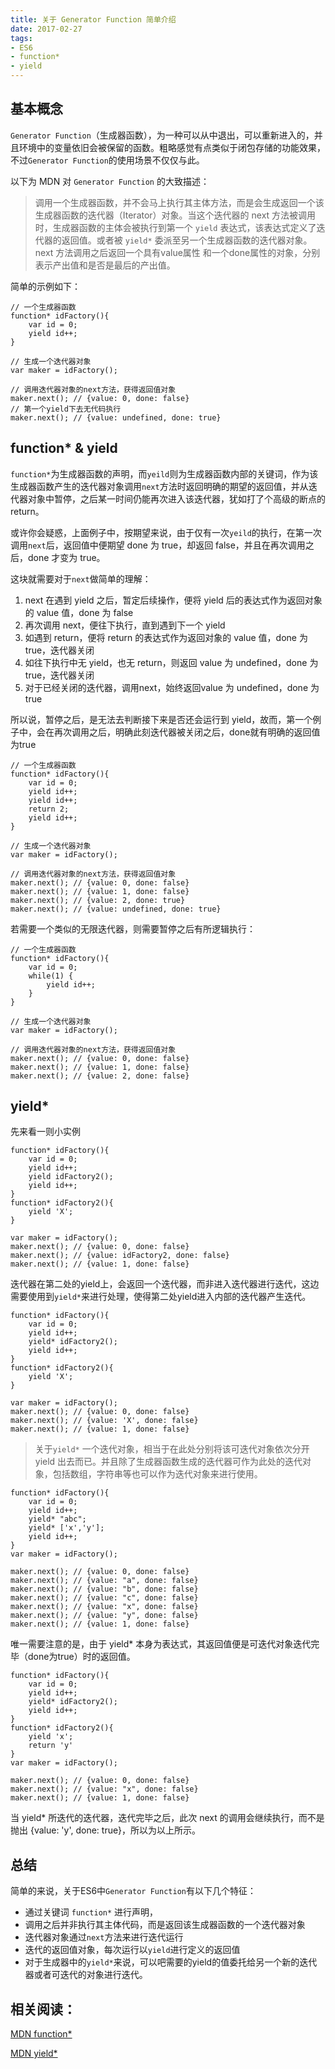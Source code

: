 ```yaml
---
title: 关于 Generator Function 简单介绍
date: 2017-02-27
tags: 
- ES6
- function*
- yield
---
```

## 基本概念

`Generator Function`（生成器函数），为一种可以从中退出，可以重新进入的，并且环境中的变量依旧会被保留的函数。粗略感觉有点类似于闭包存储的功能效果，不过`Generator Function`的使用场景不仅仅与此。

以下为 MDN 对 `Generator Function` 的大致描述：

> 调用一个生成器函数，并不会马上执行其主体方法，而是会生成返回一个该生成器函数的迭代器（Iterator）对象。当这个迭代器的 next 方法被调用时，生成器函数的主体会被执行到第一个 `yield` 表达式，该表达式定义了迭代器的返回值。或者被 `yield*` 委派至另一个生成器函数的迭代器对象。next 方法调用之后返回一个具有value属性 和一个done属性的对象，分别表示产出值和是否是最后的产出值。

简单的示例如下：

```
// 一个生成器函数
function* idFactory(){
    var id = 0;
    yield id++;
}

// 生成一个迭代器对象
var maker = idFactory();

// 调用迭代器对象的next方法，获得返回值对象 
maker.next(); // {value: 0, done: false}
// 第一个yield下去无代码执行
maker.next(); // {value: undefined, done: true}
```

## function\* & yield

`function*`为生成器函数的声明，而`yeild`则为生成器函数内部的关键词，作为该生成器函数产生的迭代器对象调用`next`方法时返回明确的期望的返回值，并从迭代器对象中暂停，之后某一时间仍能再次进入该迭代器，犹如打了个高级的断点的return。

或许你会疑惑，上面例子中，按期望来说，由于仅有一次`yeild`的执行，在第一次调用`next`后，返回值中便期望 done 为 true，却返回 false，并且在再次调用之后，done 才变为 true。

这块就需要对于`next`做简单的理解：

1. next 在遇到 yield 之后，暂定后续操作，便将 yield 后的表达式作为返回对象的 value 值，done 为 false
2. 再次调用 next，便往下执行，直到遇到下一个 yield
3. 如遇到 return，便将 return 的表达式作为返回对象的 value 值，done 为 true，迭代器关闭
4. 如往下执行中无 yield，也无 return，则返回 value 为 undefined，done 为 true，迭代器关闭
5. 对于已经关闭的迭代器，调用next，始终返回value 为 undefined，done 为 true

所以说，暂停之后，是无法去判断接下来是否还会运行到 yield，故而，第一个例子中，会在再次调用之后，明确此刻迭代器被关闭之后，done就有明确的返回值为true

```
// 一个生成器函数
function* idFactory(){
    var id = 0;
    yield id++;
    yield id++;
    return 2;
    yield id++;
}

// 生成一个迭代器对象
var maker = idFactory();

// 调用迭代器对象的next方法，获得返回值对象 
maker.next(); // {value: 0, done: false}
maker.next(); // {value: 1, done: false}
maker.next(); // {value: 2, done: true}
maker.next(); // {value: undefined, done: true}
```

若需要一个类似的无限迭代器，则需要暂停之后有所逻辑执行：

```
// 一个生成器函数
function* idFactory(){
    var id = 0;
    while(1) {
        yield id++;
    }
}

// 生成一个迭代器对象
var maker = idFactory();

// 调用迭代器对象的next方法，获得返回值对象 
maker.next(); // {value: 0, done: false}
maker.next(); // {value: 1, done: false}
maker.next(); // {value: 2, done: false}
```

## yield*

先来看一则小实例

```
function* idFactory(){
    var id = 0;
    yield id++;
    yield idFactory2();
    yield id++;
}
function* idFactory2(){
    yield 'X';
}

var maker = idFactory();
maker.next(); // {value: 0, done: false}
maker.next(); // {value: idFactory2, done: false}
maker.next(); // {value: 1, done: false}
```

迭代器在第二处的yield上，会返回一个迭代器，而非进入迭代器进行迭代，这边需要使用到`yield*`来进行处理，使得第二处yield进入内部的迭代器产生迭代。

```
function* idFactory(){
    var id = 0;
    yield id++;
    yield* idFactory2();
    yield id++;
}
function* idFactory2(){
    yield 'X';
}

var maker = idFactory();
maker.next(); // {value: 0, done: false}
maker.next(); // {value: 'X', done: false}
maker.next(); // {value: 1, done: false}
```

> 关于`yield*` 一个迭代对象，相当于在此处分别将该可迭代对象依次分开 yield 出去而已。并且除了生成器函数生成的迭代器可作为此处的迭代对象，包括数组，字符串等也可以作为迭代对象来进行使用。

```
function* idFactory(){
    var id = 0;
    yield id++;
    yield* "abc";
    yield* ['x','y'];
    yield id++;
}
var maker = idFactory();

maker.next(); // {value: 0, done: false}
maker.next(); // {value: "a", done: false}
maker.next(); // {value: "b", done: false}
maker.next(); // {value: "c", done: false}
maker.next(); // {value: "x", done: false}
maker.next(); // {value: "y", done: false}
maker.next(); // {value: 1, done: false}
```

唯一需要注意的是，由于 yield* 本身为表达式，其返回值便是可迭代对象迭代完毕（done为true）时的返回值。

```
function* idFactory(){
    var id = 0;
    yield id++;
    yield* idFactory2();
    yield id++;
}
function* idFactory2(){
    yield 'x';
    return 'y'
}
var maker = idFactory();

maker.next(); // {value: 0, done: false}
maker.next(); // {value: "x", done: false}
maker.next(); // {value: 1, done: false}
```

当 yield* 所迭代的迭代器，迭代完毕之后，此次 next 的调用会继续执行，而不是抛出 {value: 'y', done: true}，所以为以上所示。

## 总结

简单的来说，关于ES6中`Generator Function`有以下几个特征：

- 通过关键词 `function*` 进行声明，
- 调用之后并非执行其主体代码，而是返回该生成器函数的一个迭代器对象
- 迭代器对象通过`next`方法来进行迭代运行
- 迭代的返回值对象，每次运行以`yield`进行定义的返回值
- 对于生成器中的`yield*`来说，可以吧需要的yield的值委托给另一个新的迭代器或者可迭代的对象进行迭代。


## 相关阅读：

[MDN function*](https://developer.mozilla.org/zh-CN/docs/Web/JavaScript/Reference/Statements/function*)

[MDN yield*](https://developer.mozilla.org/zh-CN/docs/Web/JavaScript/Reference/Operators/yield*)
